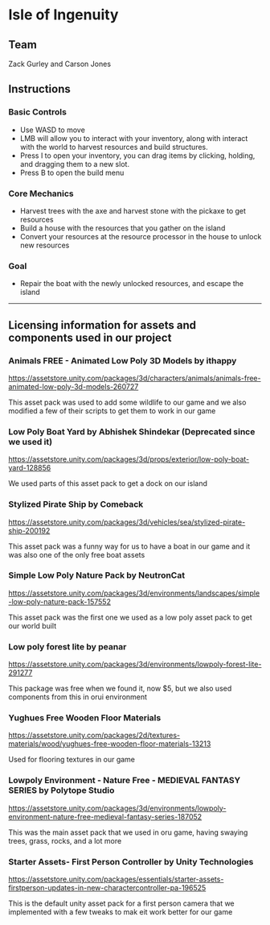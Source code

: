 # Isle of Ingenuity

## Team

Zack Gurley and Carson Jones

## Instructions

### Basic Controls

- Use WASD to move
- LMB will allow you to interact with your inventory, along with interact with the world to harvest resources and build structures.
- Press I to open your inventory, you can drag items by clicking, holding, and dragging them to a new slot.
- Press B to open the build menu

### Core Mechanics

- Harvest trees with the axe and harvest stone with the pickaxe to get resources
- Build a house with the resources that you gather on the island
- Convert your resources at the resource processor in the house to unlock new resources

### Goal

- Repair the boat with the newly unlocked resources, and escape the island

---

## Licensing information for assets and components used in our project

### Animals FREE - Animated Low Poly 3D Models by ithappy

https://assetstore.unity.com/packages/3d/characters/animals/animals-free-animated-low-poly-3d-models-260727

This asset pack was used to add some wildlife to our game and we also modified a few of their scripts to get them to work in our game

### Low Poly Boat Yard by Abhishek Shindekar (Deprecated since we used it)

https://assetstore.unity.com/packages/3d/props/exterior/low-poly-boat-yard-128856

We used parts of this asset pack to get a dock on our island

### Stylized Pirate Ship by Comeback

https://assetstore.unity.com/packages/3d/vehicles/sea/stylized-pirate-ship-200192

This asset pack was a funny way for us to have a boat in our game and it was also one of the only free boat assets

### Simple Low Poly Nature Pack by NeutronCat

https://assetstore.unity.com/packages/3d/environments/landscapes/simple-low-poly-nature-pack-157552

This asset pack was the first one we used as a low poly asset pack to get our world built

### Low poly forest lite by peanar

https://assetstore.unity.com/packages/3d/environments/lowpoly-forest-lite-291277

This package was free when we found it, now $5, but we also used components from this in orui environment

### Yughues Free Wooden Floor Materials

https://assetstore.unity.com/packages/2d/textures-materials/wood/yughues-free-wooden-floor-materials-13213

Used for flooring textures in our game

### Lowpoly Environment - Nature Free - MEDIEVAL FANTASY SERIES by Polytope Studio

https://assetstore.unity.com/packages/3d/environments/lowpoly-environment-nature-free-medieval-fantasy-series-187052

This was the main asset pack that we used in oru game, having swaying trees, grass, rocks, and a lot more

### Starter Assets- First Person Controller by Unity Technologies

https://assetstore.unity.com/packages/essentials/starter-assets-firstperson-updates-in-new-charactercontroller-pa-196525

This is the default unity asset pack for a first person camera that we implemented with a few tweaks to mak eit work better for our game

